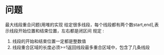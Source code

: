 # 问题
最大线段重合问题(用堆的实现
给定很多线段，每个线段都有两个数start,end],表示线段开始位置和结束位置，左右都是闭区间
规定 :
1. 线段的开始和结束位置一定都是整数值
2. 线段重合区域的长度必须>=1返回线段最多重合区域中，包含了几条线段